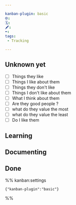 ```yaml
---

kanban-plugin: basic
🌐: 
🗓️: 
🖋️: 
⬅️: 
tags:
 - Tracking

---
```


## Unknown yet

- [ ] Things they like
- [ ] Things I like about them
- [ ] Things they don't like
- [ ] Things I don't like about them
- [ ] What I think about them
- [ ] Are they good people ?
- [ ] what do they value the most
- [ ] what do they value the least
- [ ] Do I like them

## Learning


## Documenting



## Done





%% kanban:settings
```
{"kanban-plugin":"basic"}
```
%%